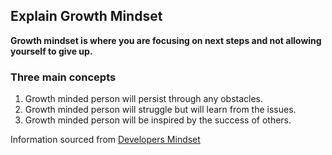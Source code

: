 ## Explain Growth Mindset
  **Growth mindset is where you are focusing on next steps and not allowing yourself to give up.**
  
### Three main concepts
  1. Growth minded person will persist through any obstacles.
  2. Growth minded person will struggle but will learn from the issues.
  3. Growth minded person will be inspired by the success of others.
  
 
Information sourced from [Developers Mindset](https://www.atlassian.com/blog/inside-atlassian/growth-mindset)
